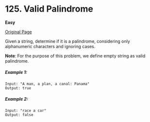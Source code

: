 # 125. Valid Palindrome

**Easy**

[Original Page](https://leetcode.com/problems/valid-palindrome/)

Given a string, determine if it is a palindrome, considering only alphanumeric characters and ignoring cases.

**Note**: For the purpose of this problem, we define empty string as valid palindrome.
##### Example 1:
```
Input: "A man, a plan, a canal: Panama"
Output: true
```
##### Example 2:
```
Input: "race a car"
Output: false
```

